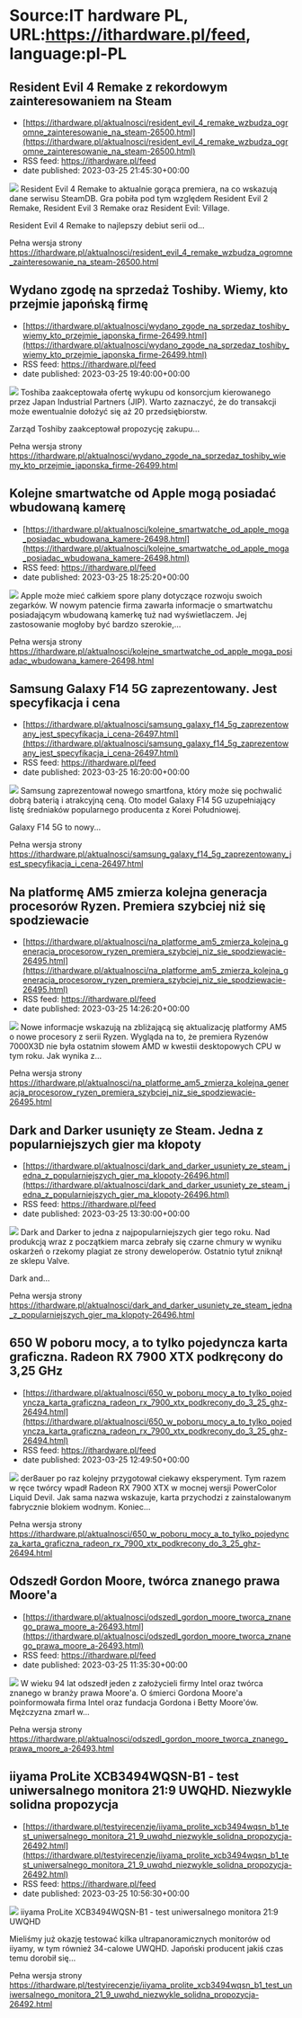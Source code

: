 # Source:IT hardware PL, URL:https://ithardware.pl/feed, language:pl-PL

## Resident Evil 4 Remake z rekordowym zainteresowaniem na Steam
 - [https://ithardware.pl/aktualnosci/resident_evil_4_remake_wzbudza_ogromne_zainteresowanie_na_steam-26500.html](https://ithardware.pl/aktualnosci/resident_evil_4_remake_wzbudza_ogromne_zainteresowanie_na_steam-26500.html)
 - RSS feed: https://ithardware.pl/feed
 - date published: 2023-03-25 21:45:30+00:00

<img src="https://ithardware.pl/artykuly/min/26500_1.jpg" />            Resident Evil 4 Remake to aktualnie gorąca premiera, na co wskazują dane serwisu SteamDB. Gra pobiła pod tym względem Resident Evil 2 Remake, Resident Evil 3 Remake oraz Resident Evil: Village.

Resident Evil 4 Remake to najlepszy debiut serii od...
            <p>Pełna wersja strony <a href="https://ithardware.pl/aktualnosci/resident_evil_4_remake_wzbudza_ogromne_zainteresowanie_na_steam-26500.html">https://ithardware.pl/aktualnosci/resident_evil_4_remake_wzbudza_ogromne_zainteresowanie_na_steam-26500.html</a></p>

## Wydano zgodę na sprzedaż Toshiby. Wiemy, kto przejmie japońską firmę
 - [https://ithardware.pl/aktualnosci/wydano_zgode_na_sprzedaz_toshiby_wiemy_kto_przejmie_japonska_firme-26499.html](https://ithardware.pl/aktualnosci/wydano_zgode_na_sprzedaz_toshiby_wiemy_kto_przejmie_japonska_firme-26499.html)
 - RSS feed: https://ithardware.pl/feed
 - date published: 2023-03-25 19:40:00+00:00

<img src="https://ithardware.pl/artykuly/min/26499_1.jpg" />            Toshiba zaakceptowała ofertę wykupu od konsorcjum kierowanego przez Japan Industrial Partners (JIP). Warto zaznaczyć, że do transakcji może ewentualnie dołożyć się aż 20 przedsiębiorstw.

Zarząd Toshiby zaakceptował propozycję zakupu...
            <p>Pełna wersja strony <a href="https://ithardware.pl/aktualnosci/wydano_zgode_na_sprzedaz_toshiby_wiemy_kto_przejmie_japonska_firme-26499.html">https://ithardware.pl/aktualnosci/wydano_zgode_na_sprzedaz_toshiby_wiemy_kto_przejmie_japonska_firme-26499.html</a></p>

## Kolejne smartwatche od Apple mogą posiadać wbudowaną kamerę
 - [https://ithardware.pl/aktualnosci/kolejne_smartwatche_od_apple_moga_posiadac_wbudowana_kamere-26498.html](https://ithardware.pl/aktualnosci/kolejne_smartwatche_od_apple_moga_posiadac_wbudowana_kamere-26498.html)
 - RSS feed: https://ithardware.pl/feed
 - date published: 2023-03-25 18:25:20+00:00

<img src="https://ithardware.pl/artykuly/min/26498_1.jpg" />            Apple może mieć całkiem spore plany dotyczące rozwoju swoich zegark&oacute;w. W nowym patencie firma zawarła informacje o smartwatchu posiadającym wbudowaną kamerkę tuż nad wyświetlaczem. Jej zastosowanie mogłoby być bardzo szerokie,...
            <p>Pełna wersja strony <a href="https://ithardware.pl/aktualnosci/kolejne_smartwatche_od_apple_moga_posiadac_wbudowana_kamere-26498.html">https://ithardware.pl/aktualnosci/kolejne_smartwatche_od_apple_moga_posiadac_wbudowana_kamere-26498.html</a></p>

## Samsung Galaxy F14 5G zaprezentowany. Jest specyfikacja i cena
 - [https://ithardware.pl/aktualnosci/samsung_galaxy_f14_5g_zaprezentowany_jest_specyfikacja_i_cena-26497.html](https://ithardware.pl/aktualnosci/samsung_galaxy_f14_5g_zaprezentowany_jest_specyfikacja_i_cena-26497.html)
 - RSS feed: https://ithardware.pl/feed
 - date published: 2023-03-25 16:20:00+00:00

<img src="https://ithardware.pl/artykuly/min/26497_1.jpg" />            Samsung zaprezentował nowego smartfona, kt&oacute;ry może się pochwalić dobrą baterią i atrakcyjną ceną. Oto model&nbsp;Galaxy F14 5G uzupełniający listę średniak&oacute;w popularnego producenta z Korei Południowej.

Galaxy F14 5G to nowy...
            <p>Pełna wersja strony <a href="https://ithardware.pl/aktualnosci/samsung_galaxy_f14_5g_zaprezentowany_jest_specyfikacja_i_cena-26497.html">https://ithardware.pl/aktualnosci/samsung_galaxy_f14_5g_zaprezentowany_jest_specyfikacja_i_cena-26497.html</a></p>

## Na platformę AM5 zmierza kolejna generacja procesorów Ryzen. Premiera szybciej niż się spodziewacie
 - [https://ithardware.pl/aktualnosci/na_platforme_am5_zmierza_kolejna_generacja_procesorow_ryzen_premiera_szybciej_niz_sie_spodziewacie-26495.html](https://ithardware.pl/aktualnosci/na_platforme_am5_zmierza_kolejna_generacja_procesorow_ryzen_premiera_szybciej_niz_sie_spodziewacie-26495.html)
 - RSS feed: https://ithardware.pl/feed
 - date published: 2023-03-25 14:26:20+00:00

<img src="https://ithardware.pl/artykuly/min/26495_1.jpg" />            Nowe informacje&nbsp;wskazują na zbliżającą się aktualizację platformy AM5 o nowe procesory z serii Ryzen. Wygląda na to, że premiera Ryzen&oacute;w 7000X3D nie była ostatnim słowem AMD w kwestii desktopowych CPU w tym roku. Jak wynika z...
            <p>Pełna wersja strony <a href="https://ithardware.pl/aktualnosci/na_platforme_am5_zmierza_kolejna_generacja_procesorow_ryzen_premiera_szybciej_niz_sie_spodziewacie-26495.html">https://ithardware.pl/aktualnosci/na_platforme_am5_zmierza_kolejna_generacja_procesorow_ryzen_premiera_szybciej_niz_sie_spodziewacie-26495.html</a></p>

## Dark and Darker usunięty ze Steam. Jedna z popularniejszych gier ma kłopoty
 - [https://ithardware.pl/aktualnosci/dark_and_darker_usuniety_ze_steam_jedna_z_popularniejszych_gier_ma_klopoty-26496.html](https://ithardware.pl/aktualnosci/dark_and_darker_usuniety_ze_steam_jedna_z_popularniejszych_gier_ma_klopoty-26496.html)
 - RSS feed: https://ithardware.pl/feed
 - date published: 2023-03-25 13:30:00+00:00

<img src="https://ithardware.pl/artykuly/min/26496_1.jpg" />            Dark and Darker to jedna z najpopularniejszych gier tego roku. Nad produkcją wraz z początkiem marca zebrały się czarne chmury w wyniku oskarżeń o rzekomy plagiat ze strony deweloper&oacute;w. Ostatnio tytuł zniknął ze sklepu Valve.

Dark and...
            <p>Pełna wersja strony <a href="https://ithardware.pl/aktualnosci/dark_and_darker_usuniety_ze_steam_jedna_z_popularniejszych_gier_ma_klopoty-26496.html">https://ithardware.pl/aktualnosci/dark_and_darker_usuniety_ze_steam_jedna_z_popularniejszych_gier_ma_klopoty-26496.html</a></p>

## 650 W poboru mocy, a to tylko pojedyncza karta graficzna. Radeon RX 7900 XTX podkręcony do 3,25 GHz
 - [https://ithardware.pl/aktualnosci/650_w_poboru_mocy_a_to_tylko_pojedyncza_karta_graficzna_radeon_rx_7900_xtx_podkrecony_do_3_25_ghz-26494.html](https://ithardware.pl/aktualnosci/650_w_poboru_mocy_a_to_tylko_pojedyncza_karta_graficzna_radeon_rx_7900_xtx_podkrecony_do_3_25_ghz-26494.html)
 - RSS feed: https://ithardware.pl/feed
 - date published: 2023-03-25 12:49:50+00:00

<img src="https://ithardware.pl/artykuly/min/26494_1.jpg" />            der8auer po raz kolejny przygotował ciekawy eksperyment. Tym razem w ręce tw&oacute;rcy wpadł Radeon RX 7900 XTX w mocnej wersji PowerColor Liquid Devil. Jak sama nazwa wskazuje, karta przychodzi z zainstalowanym fabrycznie blokiem wodnym. Koniec...
            <p>Pełna wersja strony <a href="https://ithardware.pl/aktualnosci/650_w_poboru_mocy_a_to_tylko_pojedyncza_karta_graficzna_radeon_rx_7900_xtx_podkrecony_do_3_25_ghz-26494.html">https://ithardware.pl/aktualnosci/650_w_poboru_mocy_a_to_tylko_pojedyncza_karta_graficzna_radeon_rx_7900_xtx_podkrecony_do_3_25_ghz-26494.html</a></p>

## Odszedł Gordon Moore, twórca znanego prawa Moore'a
 - [https://ithardware.pl/aktualnosci/odszedl_gordon_moore_tworca_znanego_prawa_moore_a-26493.html](https://ithardware.pl/aktualnosci/odszedl_gordon_moore_tworca_znanego_prawa_moore_a-26493.html)
 - RSS feed: https://ithardware.pl/feed
 - date published: 2023-03-25 11:35:30+00:00

<img src="https://ithardware.pl/artykuly/min/26493_1.jpg" />            W wieku 94 lat odszedł jeden z założycieli firmy Intel oraz tw&oacute;rca znanego w branży prawa Moore'a. O śmierci Gordona Moore'a poinformowała firma Intel oraz fundacja&nbsp;Gordona i Betty Moore'&oacute;w. Mężczyzna zmarł w...
            <p>Pełna wersja strony <a href="https://ithardware.pl/aktualnosci/odszedl_gordon_moore_tworca_znanego_prawa_moore_a-26493.html">https://ithardware.pl/aktualnosci/odszedl_gordon_moore_tworca_znanego_prawa_moore_a-26493.html</a></p>

## iiyama ProLite XCB3494WQSN-B1 - test uniwersalnego monitora 21:9 UWQHD. Niezwykle solidna propozycja
 - [https://ithardware.pl/testyirecenzje/iiyama_prolite_xcb3494wqsn_b1_test_uniwersalnego_monitora_21_9_uwqhd_niezwykle_solidna_propozycja-26492.html](https://ithardware.pl/testyirecenzje/iiyama_prolite_xcb3494wqsn_b1_test_uniwersalnego_monitora_21_9_uwqhd_niezwykle_solidna_propozycja-26492.html)
 - RSS feed: https://ithardware.pl/feed
 - date published: 2023-03-25 10:56:30+00:00

<img src="https://ithardware.pl/artykuly/min/26492_1.jpg" />            iiyama ProLite XCB3494WQSN-B1 - test uniwersalnego monitora 21:9 UWQHD

Mieliśmy już okazję testować kilka ultrapanoramicznych monitor&oacute;w od iiyamy, w tym r&oacute;wnież 34-calowe UWQHD. Japoński producent jakiś czas temu dorobił się...
            <p>Pełna wersja strony <a href="https://ithardware.pl/testyirecenzje/iiyama_prolite_xcb3494wqsn_b1_test_uniwersalnego_monitora_21_9_uwqhd_niezwykle_solidna_propozycja-26492.html">https://ithardware.pl/testyirecenzje/iiyama_prolite_xcb3494wqsn_b1_test_uniwersalnego_monitora_21_9_uwqhd_niezwykle_solidna_propozycja-26492.html</a></p>


